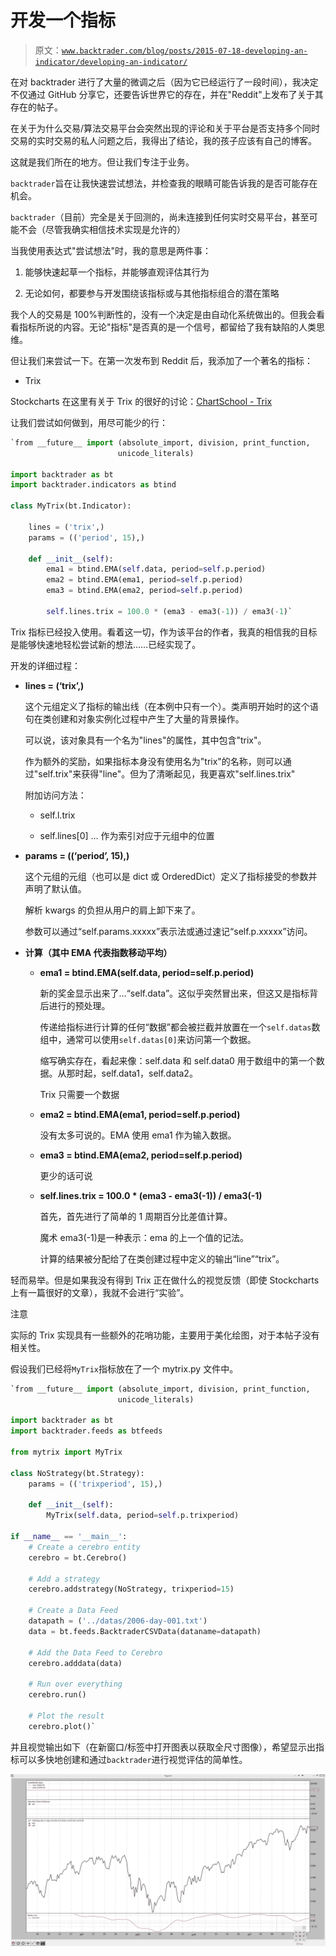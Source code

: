 # 开发一个指标

> 原文：[`www.backtrader.com/blog/posts/2015-07-18-developing-an-indicator/developing-an-indicator/`](https://www.backtrader.com/blog/posts/2015-07-18-developing-an-indicator/developing-an-indicator/)

在对 backtrader 进行了大量的微调之后（因为它已经运行了一段时间），我决定不仅通过 GitHub 分享它，还要告诉世界它的存在，并在"Reddit"上发布了关于其存在的帖子。

在关于为什么交易/算法交易平台会突然出现的评论和关于平台是否支持多个同时交易的实时交易的私人问题之后，我得出了结论，我的孩子应该有自己的博客。

这就是我们所在的地方。但让我们专注于业务。

`backtrader`旨在让我快速尝试想法，并检查我的眼睛可能告诉我的是否可能存在机会。

`backtrader`（目前）完全是关于回测的，尚未连接到任何实时交易平台，甚至可能不会（尽管我确实相信技术实现是允许的）

当我使用表达式"尝试想法"时，我的意思是两件事：

1.  能够快速起草一个指标，并能够直观评估其行为

1.  无论如何，都要参与开发围绕该指标或与其他指标组合的潜在策略

我个人的交易是 100%判断性的，没有一个决定是由自动化系统做出的。但我会看看指标所说的内容。无论"指标"是否真的是一个信号，都留给了我有缺陷的人类思维。

但让我们来尝试一下。在第一次发布到 Reddit 后，我添加了一个著名的指标：

+   Trix

Stockcharts 在这里有关于 Trix 的很好的讨论：[ChartSchool - Trix](http://stockcharts.com/school/doku.php?id=chart_school:technical_indicators:trix)

让我们尝试如何做到，用尽可能少的行：

```py
`from __future__ import (absolute_import, division, print_function,
                        unicode_literals)

import backtrader as bt
import backtrader.indicators as btind

class MyTrix(bt.Indicator):

    lines = ('trix',)
    params = (('period', 15),)

    def __init__(self):
        ema1 = btind.EMA(self.data, period=self.p.period)
        ema2 = btind.EMA(ema1, period=self.p.period)
        ema3 = btind.EMA(ema2, period=self.p.period)

        self.lines.trix = 100.0 * (ema3 - ema3(-1)) / ema3(-1)` 
```

Trix 指标已经投入使用。看着这一切，作为该平台的作者，我真的相信我的目标是能够快速地轻松尝试新的想法……已经实现了。

开发的详细过程：

+   **lines = (‘trix’,)**

    这个元组定义了指标的输出线（在本例中只有一个）。类声明开始时的这个语句在类创建和对象实例化过程中产生了大量的背景操作。

    可以说，该对象具有一个名为"lines"的属性，其中包含"trix"。

    作为额外的奖励，如果指标本身没有使用名为"trix"的名称，则可以通过"self.trix"来获得"line"。但为了清晰起见，我更喜欢"self.lines.trix"

    附加访问方法：

    +   self.l.trix

    +   self.lines[0] … 作为索引对应于元组中的位置

+   **params = ((‘period’, 15),)**

    这个元组的元组（也可以是 dict 或 OrderedDict）定义了指标接受的参数并声明了默认值。

    解析 kwargs 的负担从用户的肩上卸下来了。

    参数可以通过“self.params.xxxxx”表示法或通过速记“self.p.xxxxx”访问。

+   **计算（其中 EMA 代表指数移动平均）**

    +   **ema1 = btind.EMA(self.data, period=self.p.period)**

        新的奖金显示出来了…“self.data”。这似乎突然冒出来，但这又是指标背后进行的预处理。

        传递给指标进行计算的任何“数据”都会被拦截并放置在一个`self.datas`数组中，通常可以使用`self.datas[0]`来访问第一个数据。

        缩写确实存在，看起来像：self.data 和 self.data0 用于数组中的第一个数据。从那时起，self.data1，self.data2。

        Trix 只需要一个数据

    +   **ema2 = btind.EMA(ema1, period=self.p.period)**

        没有太多可说的。EMA 使用 ema1 作为输入数据。

    +   **ema3 = btind.EMA(ema2, period=self.p.period)**

        更少的话可说

    +   **self.lines.trix = 100.0 * (ema3 - ema3(-1)) / ema3(-1)**

        首先，首先进行了简单的 1 周期百分比差值计算。

        魔术 ema3(-1)是一种表示：ema 的上一个值的记法。

        计算的结果被分配给了在类创建过程中定义的输出“line”“trix”。

轻而易举。但是如果我没有得到 Trix 正在做什么的视觉反馈（即使 Stockcharts 上有一篇很好的文章），我就不会进行“实验”。

注意

实际的 Trix 实现具有一些额外的花哨功能，主要用于美化绘图，对于本帖子没有相关性。

假设我们已经将`MyTrix`指标放在了一个 mytrix.py 文件中。

```py
`from __future__ import (absolute_import, division, print_function,
                        unicode_literals)

import backtrader as bt
import backtrader.feeds as btfeeds

from mytrix import MyTrix

class NoStrategy(bt.Strategy):
    params = (('trixperiod', 15),)

    def __init__(self):
        MyTrix(self.data, period=self.p.trixperiod)

if __name__ == '__main__':
    # Create a cerebro entity
    cerebro = bt.Cerebro()

    # Add a strategy
    cerebro.addstrategy(NoStrategy, trixperiod=15)

    # Create a Data Feed
    datapath = ('../datas/2006-day-001.txt')
    data = bt.feeds.BacktraderCSVData(dataname=datapath)

    # Add the Data Feed to Cerebro
    cerebro.adddata(data)

    # Run over everything
    cerebro.run()

    # Plot the result
    cerebro.plot()` 
```

并且视觉输出如下（在新窗口/标签中打开图表以获取全尺寸图像），希望显示出指标可以多快地创建和通过`backtrader`进行视觉评估的简单性。

![image](img/e5e5453fa22990a6e31f575b2359589d.png)
